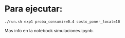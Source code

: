 # Para ejecutar:
`./run.sh exp1 proba_consumir=0.4 costo_poner_local=10`

Mas info en la notebook simulaciones.ipynb.